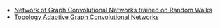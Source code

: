 
- [Network of Graph Convolutional Networks trained on Random Walks](https://github.com/naganandy/geometric-deep-learning-literature/blob/master/iclr18_submissions/ngcn.md)
- [Topology Adaptive Graph Convolutional Networks](https://github.com/naganandy/geometric-deep-learning-literature/blob/master/iclr18_submissions/tagcn.md)
